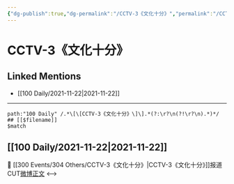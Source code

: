 ```yaml
---
{"dg-publish":true,"dg-permalink":"/CCTV-3《文化十分》","permalink":"/CCTV-3《文化十分》/","created":"2022-12-23T11:18:34.000+08:00","updated":"2023-04-10T16:51:54.000+08:00"}
---
```


# CCTV-3《文化十分》

## Linked Mentions
- [[100 Daily/2021-11-22\|2021-11-22]]


---

```expander
path:"100 Daily" /.*\[\[CCTV-3《文化十分》\]\].*(?:\r?\n(?!\r?\n).*)*/
## [[$filename]]
$match
```
## [[100 Daily/2021-11-22\|2021-11-22]]
🎵 [[300 Events/304 Others/CCTV-3《文化十分》\|CCTV-3《文化十分》]]报道CUT[微博正文](https://m.weibo.cn/6466290670/4706291714625851)
<-->